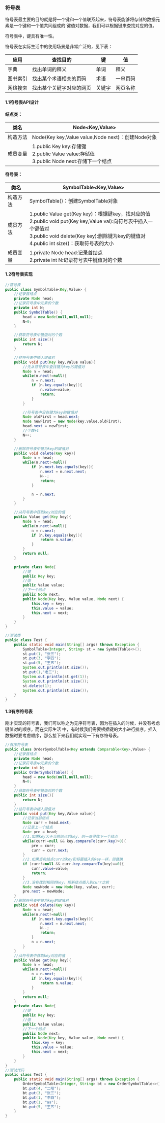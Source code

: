 ### 符号表

符号表最主要的目的就是将一个键和一个值联系起来，符号表能够将存储的数据元素是一个键和一个值共同组成的
键值对数据，我们可以根据键来查找对应的值。  

符号表中，键具有唯一性。

符号表在实际生活中的使用场景是非常广泛的，见下表：  

| 应用     | 查找目的                 | 键     | 值       |
| -------- | ------------------------ | ------ | -------- |
| 字典     | 找出单词的释义           | 单词   | 释义     |
| 图书索引 | 找出某个术语相关的页码   | 术语   | 一串页码 |
| 网络搜索 | 找出某个关键字对应的网页 | 关键字 | 网页名称 |

#### 1.1符号表API设计  

**结点类：**  

| 类名     | Node<Key,Value>                                              |
| -------- | ------------------------------------------------------------ |
| 构造方法 | Node(Key key,Value value,Node next)：创建Node对象            |
| 成员变量 | 1.public Key key:存储键<br/>2.public Value value:存储值<br/>3.public Node next:存储下一个结点 |

**符号表：**  

| 类名     | SymbolTable<Key,Value>                                       |
| -------- | ------------------------------------------------------------ |
| 构造方法 | SymbolTable()：创建SymbolTable对象                           |
| 成员方法 | 1.public Value get(Key key)：根据键key，找对应的值<br/>2.public void put(Key key,Value val):向符号表中插入一个键值对<br/>3.public void delete(Key key):删除键为key的键值对<br/>4.public int size()：获取符号表的大小 |
| 成员变量 | 1.private Node head:记录首结点<br/>2.private int N:记录符号表中键值对的个数 |

#### 1.2符号表实现  

```java
//符号表
public class SymbolTable<Key,Value> {
    //记录首结点
    private Node head;
    //记录符号表中元素的个数
    private int N;
    public SymbolTable() {
        head = new Node(null,null,null);
        N=0;
    } 

    //获取符号表中键值对的个数
    public int size(){
        return N;
    } 

    //往符号表中插入键值对
    public void put(Key key,Value value){
        //先从符号表中查找键为key的键值对
        Node n = head;
        while(n.next!=null){
            n = n.next;
            if (n.key.equals(key)){
                n.value=value;
                return;
            }
        } 

        //符号表中没有键为key的键值对
        Node oldFirst = head.next;
        Node newFirst = new Node(key,value,oldFirst);
        head.next = newFirst;
        //个数+1
        N++;
    } 

    //删除符号表中键为key的键值对
    public void delete(Key key){
        Node n = head;
        while(n.next!=null){
            if (n.next.key.equals(key)){
                n.next = n.next.next;
                N--;
                return;
            } 

            n = n.next;
        }
    } 

    //从符号表中获取key对应的值
    public Value get(Key key){
        Node n = head;
        while(n.next!=null){
            n = n.next;
            if (n.key.equals(key)){
                return n.value;
            }
        } 
        return null;
    } 

    private class Node{
        //键
        public Key key;
        //值
        public Value value;
        //下一个结点
        public Node next;
        public Node(Key key, Value value, Node next) {
            this.key = key;
            this.value = value;
            this.next = next;
        }
    }
} 

//测试类
public class Test {
    public static void main(String[] args) throws Exception {
        SymbolTable<Integer, String> st = new SymbolTable<>();
        st.put(1, "张三");
        st.put(3, "李四");
        st.put(5, "王五");
        System.out.println(st.size());
        st.put(1,"老三");
        System.out.println(st.get(1));
        System.out.println(st.size());
        st.delete(1);
        System.out.println(st.size());
    }
}
```

#### 1.3有序符号表  

刚才实现的符号表，我们可以称之为无序符号表，因为在插入的时候，并没有考虑键值对的顺序，而在实际生活
中，有时候我们需要根据键的大小进行排序，插入数据时要考虑顺序，那么接下来我们就实现一下有序符号表。  

```java
//有序符号表
public class OrderSymbolTable<Key extends Comparable<Key>,Value> {
    //记录首结点
    private Node head;
    //记录符号表中元素的个数
    private int N;
    public OrderSymbolTable() {
        head = new Node(null,null,null);
        N=0;
    } 
    //获取符号表中键值对的个数
    public int size(){
        return N;
    } 
    //往符号表中插入键值对
    public void put(Key key,Value value){
        //记录当前结点
        Node curr = head.next;
        //记录上一个结点
        Node pre = head;
        //1.如果key大于当前结点的key，则一直寻找下一个结点
        while(curr!=null && key.compareTo(curr.key)>0){
            pre = curr;
            curr = curr.next;
        } 
        //2.如果当前结点curr的key和将要插入的key一样，则替换
        if (curr!=null && curr.key.compareTo(key)==0){
            curr.value=value;
            return;
        } 
        //3.没有找到相同的key，把新结点插入到curr之前
        Node newNode = new Node(key, value, curr);
        pre.next = newNode;
    } 
    //删除符号表中键为key的键值对
    public void delete(Key key){
        Node n = head;
        while(n.next!=null){
            if (n.next.key.equals(key)){
                n.next = n.next.next;
                N--;
                return;
            } 
            n = n.next;
        }
    } 
    //从符号表中获取key对应的值
    public Value get(Key key){
        Node n = head;
        while(n.next!=null){
            n = n.next;
            if (n.key.equals(key)){
                return n.value;
            }
        } 
        return null;
    } 
    private class Node{
        //键
        public Key key;
        //值
        public Value value;
        //下一个结点
        public Node next;
        public Node(Key key, Value value, Node next) {
            this.key = key;
            this.value = value;
            this.next = next;
        }
    }
} 
//测试代码
public class Test {
    public static void main(String[] args) throws Exception {
        OrderSymbolTable<Integer, String> bt = new OrderSymbolTable<>();
        bt.put(4, "二哈");
        bt.put(3, "张三");
        bt.put(1, "李四");
        bt.put(1, "aa");
        bt.put(5, "王五");
    }
}
```


